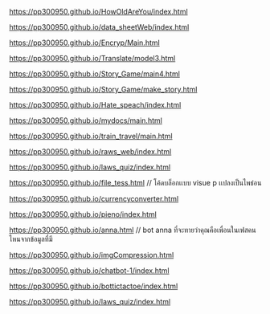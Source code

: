 https://pp300950.github.io/HowOldAreYou/index.html

https://pp300950.github.io/data_sheetWeb/index.html

https://pp300950.github.io/Encryp/Main.html

https://pp300950.github.io/Translate/model3.html

https://pp300950.github.io/Story_Game/main4.html

https://pp300950.github.io/Story_Game/make_story.html

https://pp300950.github.io/Hate_speach/index.html

https://pp300950.github.io/mydocs/main.html

https://pp300950.github.io/train_travel/main.html

https://pp300950.github.io/raws_web/index.html

https://pp300950.github.io/laws_quiz/index.html

https://pp300950.github.io/file_tess.html // โค้ดบล็อกเเบบ visue p เเปลงเป็นไพธ่อน

https://pp300950.github.io/currencyconverter.html

https://pp300950.github.io/pieno/index.html

https://pp300950.github.io/anna.html // bot anna ที่จะทายว่าคุณคือเพื่อนในเฟสคนไหนจากข้อมูลที่มี

https://pp300950.github.io/imgCompression.html

https://pp300950.github.io/chatbot-1/index.html

https://pp300950.github.io/bottictactoe/index.html

https://pp300950.github.io/laws_quiz/index.html
